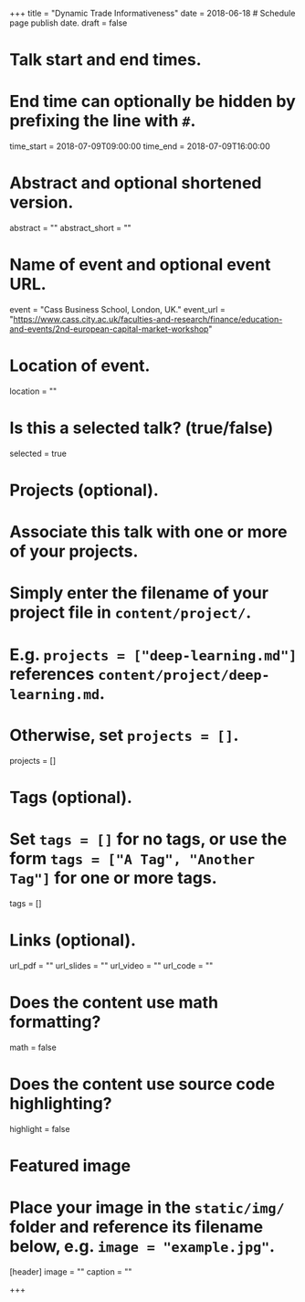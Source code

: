 +++
title = "Dynamic Trade Informativeness"
date = 2018-06-18 # Schedule page publish date.
draft = false

# Talk start and end times.
#   End time can optionally be hidden by prefixing the line with `#`.
time_start = 2018-07-09T09:00:00
time_end = 2018-07-09T16:00:00

# Abstract and optional shortened version.
abstract = ""
abstract_short = ""

# Name of event and optional event URL.
event = "Cass Business School, London, UK."
event_url = "https://www.cass.city.ac.uk/faculties-and-research/finance/education-and-events/2nd-european-capital-market-workshop"

# Location of event.
location = ""

# Is this a selected talk? (true/false)
selected = true

# Projects (optional).
#   Associate this talk with one or more of your projects.
#   Simply enter the filename of your project file in `content/project/`.
#   E.g. `projects = ["deep-learning.md"]` references `content/project/deep-learning.md`.
#   Otherwise, set `projects = []`.
projects = []

# Tags (optional).
#   Set `tags = []` for no tags, or use the form `tags = ["A Tag", "Another Tag"]` for one or more tags.
tags = []

# Links (optional).
url_pdf = ""
url_slides = ""
url_video = ""
url_code = ""

# Does the content use math formatting?
math = false

# Does the content use source code highlighting?
highlight = false

# Featured image
# Place your image in the `static/img/` folder and reference its filename below, e.g. `image = "example.jpg"`.
[header]
image = ""
caption = ""

+++
